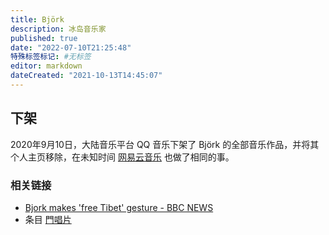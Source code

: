 ```yaml
---
title: Björk
description: 冰岛音乐家
published: true
date: "2022-07-10T21:25:48"
特殊标签标记: #无标签
editor: markdown
dateCreated: "2021-10-13T14:45:07"
---
```


## 下架

2020年9月10日，大陆音乐平台 QQ 音乐下架了 Björk 的全部音乐作品，并将其个人主页移除，在未知时间 [网易云音乐][] 也做了相同的事。

[网易云音乐]: /company/网易/网易云音乐.md

### 相关链接

+   [Bjork makes 'free Tibet' gesture - BBC NEWS](https://web.archive.org/web/20210814182028/http://news.bbc.co.uk/2/hi/asia-pacific/7276891.stm)
+   条目 [門唱片](/company/門唱片.md)
